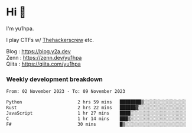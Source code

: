 # Hi 👋

I'm yu1hpa.

I play CTFs w/ [Thehackerscrew](https://www.thehackerscrew.team/) etc.

Blog : https://blog.y2a.dev  
Zenn : https://zenn.dev/yu1hpa  
Qiita : https://qiita.com/yu1hpa  

### Weekly development breakdown

<!--START_SECTION:waka-->

```txt
From: 02 November 2023 - To: 09 November 2023

Python                     2 hrs 59 mins   ████████▒░░░░░░░░░░░░░░░░   33.03 %
Rust                       2 hrs 22 mins   ██████▓░░░░░░░░░░░░░░░░░░   26.28 %
JavaScript                 1 hr 27 mins    ████░░░░░░░░░░░░░░░░░░░░░   16.08 %
C                          1 hr 14 mins    ███▒░░░░░░░░░░░░░░░░░░░░░   13.75 %
F#                         30 mins         █▒░░░░░░░░░░░░░░░░░░░░░░░   05.67 %
```

<!--END_SECTION:waka-->

